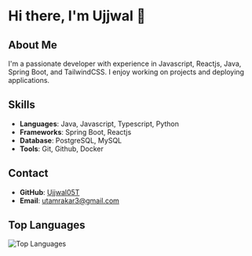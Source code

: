 # Hi there, I'm Ujjwal 👋

## About Me
I'm a passionate developer with experience in Javascript, Reactjs, Java, Spring Boot, and TailwindCSS. I enjoy working on projects and deploying applications.

## Skills
- **Languages**: Java, Javascript, Typescript, Python 
- **Frameworks**: Spring Boot, Reactjs
- **Database**: PostgreSQL, MySQL
- **Tools**: Git, Github, Docker

## Contact
- **GitHub**: [Ujjwal05T](https://github.com/Ujjwal05T)
- **Email**: [utamrakar3@gmail.com](mailto:utamrakar3@gmail.com)

## Top Languages
![Top Languages](https://github-readme-stats.vercel.app/api/top-langs/?username=Ujjwal05T&layout=compact&theme=radical)
